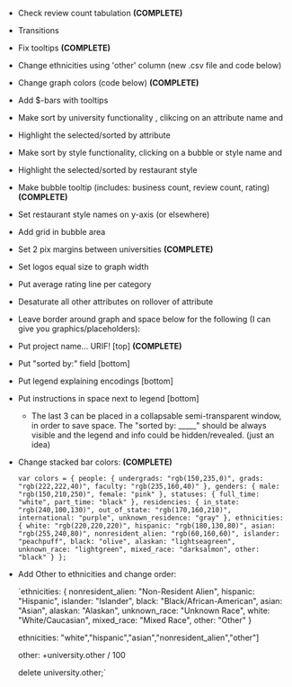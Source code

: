 - Check review count tabulation **(COMPLETE)**
- Transitions
- Fix tooltips **(COMPLETE)**
- Change ethnicities using 'other' column (new .csv file and code below)
- Change graph colors (code below) **(COMPLETE)**
- Add $-bars with tooltips
- Make sort by university functionality , clikcing on an attribute name and
- Highlight the selected/sorted by attribute
- Make sort by style functionality, clicking on a bubble or style name and
- Highlight the selected/sorted by restaurant style
- Make bubble tooltip (includes: business count, review count, rating) **(COMPLETE)**
- Set restaurant style names on y-axis (or elsewhere)
- Add grid in bubble area
- Set 2 pix margins between universities **(COMPLETE)**
- Set logos equal size to graph width
- Put average rating line per category
- Desaturate all other attributes on rollover of attribute
- Leave border around graph and space below for the following (I can give you graphics/placeholders):
- Put project name... URIF! [top] **(COMPLETE)**
- Put "sorted by:" field [bottom]
- Put legend explaining encodings [bottom]
- Put instructions in space next to legend [bottom]
  - The last 3 can be placed in a collapsable semi-transparent window, in order to save space. The "sorted by: _____" should be always visible and the legend and info could be hidden/revealed. (just an idea)
- Change stacked bar colors: **(COMPLETE)**

	`var colors = {
		people: {
			undergrads: "rgb(150,235,0)",
			grads: "rgb(222,222,40)",
			faculty: "rgb(235,160,40)"
		},
		genders: {
			male: "rgb(150,210,250)",
			female: "pink"
		},
		statuses: {
			full_time: "white",
			part_time: "black"
		},
		residencies: {
			in_state: "rgb(240,100,130)",
			out_of_state: "rgb(170,160,210)",
			international: "purple",
			unknown_residence: "gray"
		},
		ethnicities: {
			white: "rgb(220,220,220)",
			hispanic: "rgb(180,130,80)",
			asian: "rgb(255,240,80)",
			nonresident_alien: "rgb(60,160,60)",
			islander: "peachpuff",
			black: "olive",
			alaskan: "lightseagreen",
			unknown_race: "lightgreen",
			mixed_race: "darksalmon",
			other: "black"
		}
	};`

- Add Other to ethnicities and change order:

	`ethnicities: {
		nonresident_alien: "Non-Resident Alien",
		hispanic: "Hispanic",
		islander: "Islander",
		black: "Black/African-American",
		asian: "Asian",
		alaskan: "Alaskan",
		unknown_race: "Unknown Race",
		white: "White/Caucasian",
		mixed_race: "Mixed Race",
		other: "Other"
	}

	ethnicities: "white","hispanic","asian","nonresident_alien","other"]

	other: +university.other / 100

	delete university.other;`